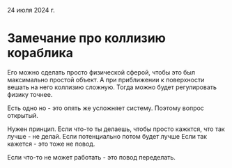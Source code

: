 24 июля 2024 г. 

# Замечание про коллизию кораблика

Его можно сделать просто физической сферой, чтобы это был максимально простой объект. А при приближении к поверхности вешать на него коллизию сложную. Тогда можно будет регулировать физику точнее. 

Есть одно но - это опять же усложняет систему. Поэтому вопрос открытый. 

Нужен принцип. Если что-то ты делаешь, чтобы просто кажктся, что так лучше - не делай. Если потенциально потом будет лучше Если так кажется - это тоже не повод. 

Если что-то не может работать - это повод переделать.